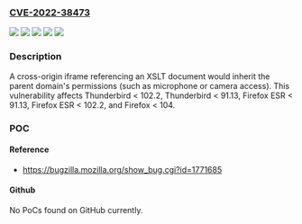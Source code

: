 ### [CVE-2022-38473](https://cve.mitre.org/cgi-bin/cvename.cgi?name=CVE-2022-38473)
![](https://img.shields.io/static/v1?label=Product&message=Firefox%20ESR&color=blue)
![](https://img.shields.io/static/v1?label=Product&message=Firefox&color=blue)
![](https://img.shields.io/static/v1?label=Product&message=Thunderbird&color=blue)
![](https://img.shields.io/static/v1?label=Version&message=n%2Fa&color=blue)
![](https://img.shields.io/static/v1?label=Vulnerability&message=Cross-origin%20XSLT%20Documents%20would%20have%20inherited%20the%20parent's%20permissions&color=brighgreen)

### Description

A cross-origin iframe referencing an XSLT document would inherit the parent domain's permissions (such as microphone or camera access). This vulnerability affects Thunderbird < 102.2, Thunderbird < 91.13, Firefox ESR < 91.13, Firefox ESR < 102.2, and Firefox < 104.

### POC

#### Reference
- https://bugzilla.mozilla.org/show_bug.cgi?id=1771685

#### Github
No PoCs found on GitHub currently.

